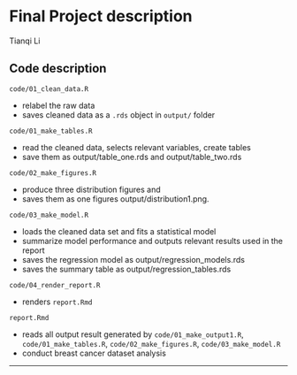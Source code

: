 Final Project description
================
Tianqi Li

## Code description

`code/01_clean_data.R`

- relabel the raw data
- saves cleaned data as a `.rds` object in `output/` folder

`code/01_make_tables.R`

- read the cleaned data, selects relevant variables, create tables
- save them as output/table_one.rds and output/table_two.rds

`code/02_make_figures.R`

- produce three distribution figures and
- saves them as one figures output/distribution1.png.

`code/03_make_model.R`

- loads the cleaned data set and fits a statistical model
- summarize model performance and outputs relevant results used in the
  report
- saves the regression model as output/regression_models.rds
- saves the summary table as output/regression_tables.rds

`code/04_render_report.R`

- renders `report.Rmd`

`report.Rmd`

- reads all output result generated by `code/01_make_output1.R`,
  `code/01_make_tables.R`, `code/02_make_figures.R`,
  `code/03_make_model.R`
- conduct breast cancer dataset analysis

------------------------------------------------------------------------
